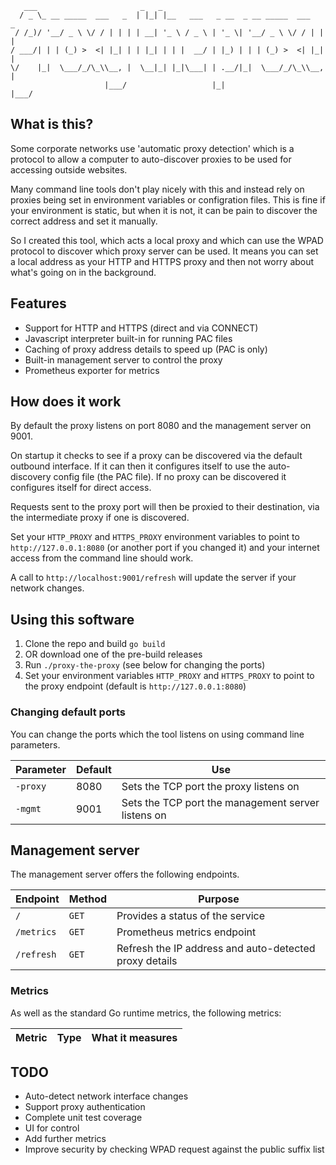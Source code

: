 ```
   ___                       _   _                                      
  / _ \_ __ _____  ___   _  | |_| |__   ___   _ __  _ __ _____  ___   _ 
 / /_)/ '__/ _ \ \/ / | | | | __| '_ \ / _ \ | '_ \| '__/ _ \ \/ / | | |
/ ___/| | | (_) >  <| |_| | | |_| | | |  __/ | |_) | | | (_) >  <| |_| |
\/    |_|  \___/_/\_\\__, |  \__|_| |_|\___| | .__/|_|  \___/_/\_\\__, |
                     |___/                   |_|                  |___/ 
```

## What is this?

Some corporate networks use 'automatic proxy detection' which is a protocol to allow a computer to auto-discover proxies to be used for accessing outside websites.  

Many command line tools don't play nicely with this and instead rely on proxies being set in environment variables or configration files.  This is fine if your environment is static, but when it is not, it can be pain to discover the correct address and set it manually.

So I created this tool, which acts a local proxy and which can use the WPAD protocol to discover which proxy server can be used.  It means you can set a local address as your HTTP and HTTPS proxy and then not worry about what's going on in the background.

## Features

* Support for HTTP and HTTPS (direct and via CONNECT)
* Javascript interpreter built-in for running PAC files
* Caching of proxy address details to speed up (PAC is only)
* Built-in management server to control the proxy
* Prometheus exporter for metrics

## How does it work

By default the proxy listens on port 8080 and the management server on 9001.

On startup it checks to see if a proxy can be discovered via the default outbound interface.  If it can then it configures itself to use the auto-discovery config file (the PAC file).  If no proxy can be discovered it configures itself for direct access.

Requests sent to the proxy port will then be proxied to their destination, via the intermediate proxy if one is discovered.

Set your `HTTP_PROXY` and `HTTPS_PROXY` environment variables to point to `http://127.0.0.1:8080` (or another port if you changed it) and your internet access from the command line should work.

A call to `http://localhost:9001/refresh` will update the server if your network changes.

## Using this software

1. Clone the repo and build `go build`
2. OR download one of the pre-build releases
3. Run `./proxy-the-proxy` (see below for changing the ports)
4. Set your environment variables `HTTP_PROXY` and `HTTPS_PROXY` to point to the proxy endpoint (default is `http://127.0.0.1:8080`)

### Changing default ports

You can change the ports which the tool listens on using command line parameters.  

| Parameter | Default | Use | 
| --- | --- | --- |
| `-proxy` | 8080 | Sets the TCP port the proxy listens on |
| `-mgmt` | 9001 | Sets the TCP port the management server listens on |

## Management server

The management server offers the following endpoints.

| Endpoint | Method | Purpose |
| --- | --- | --- |
|`/`| `GET` | Provides a status of the service
|`/metrics`| `GET` | Prometheus metrics endpoint
|`/refresh`| `GET` | Refresh the IP address and auto-detected proxy details

### Metrics

As well as the standard Go runtime metrics, the following metrics:

|Metric|Type|What it measures|
| --- | --- | --- |


## TODO

* Auto-detect network interface changes
* Support proxy authentication
* Complete unit test coverage
* UI for control
* Add further metrics
* Improve security by checking WPAD request against the public suffix list